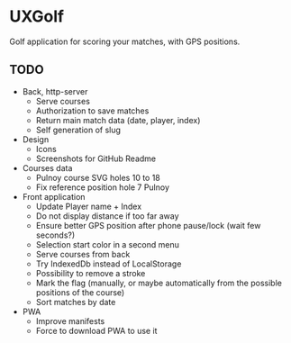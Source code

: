 # UXGolf

Golf application for scoring your matches, with GPS positions.

## TODO

- Back, http-server
  - Serve courses
  - Authorization to save matches
  - Return main match data (date, player, index)
  - Self generation of slug
- Design
  - Icons
  - Screenshots for GitHub Readme
- Courses data
  - Pulnoy course SVG holes 10 to 18
  - Fix reference position hole 7 Pulnoy
- Front application
  - Update Player name + Index
  - Do not display distance if too far away
  - Ensure better GPS position after phone pause/lock (wait few seconds?)
  - Selection start color in a second menu
  - Serve courses from back
  - Try IndexedDb instead of LocalStorage
  - Possibility to remove a stroke
  - Mark the flag (manually, or maybe automatically from the possible positions of the course)
  - Sort matches by date
- PWA
  - Improve manifests
  - Force to download PWA to use it
